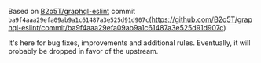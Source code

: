 Based on [B2o5T/graphql-eslint](https://github.com/B2o5T/graphql-eslint) commit `ba9f4aaa29efa09ab9a1c61487a3e525d91d907c`(https://github.com/B2o5T/graphql-eslint/commit/ba9f4aaa29efa09ab9a1c61487a3e525d91d907c)

It's here for bug fixes, improvements and additional rules. Eventually, it will probably be dropped in favor of the upstream.
